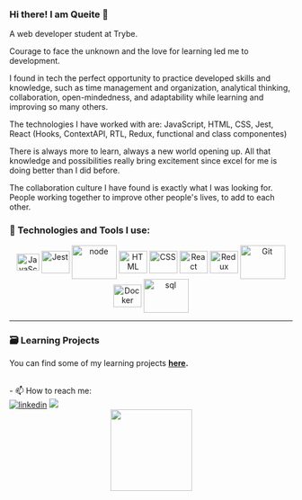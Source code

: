 

### Hi there! I am Queite 👋
A web developer student at Trybe.

Courage to face the unknown and the love for learning led me to development.

I found in tech the perfect opportunity to practice developed skills and knowledge, such as time management and organization, analytical thinking, collaboration, open-mindedness, and adaptability while learning and improving so many others.

The technologies I have worked with are: JavaScript, HTML, CSS, Jest, React (Hooks, ContextAPI, RTL, Redux, functional and class componentes)

There is always more to learn, always a new world opening up. All that knowledge and possibilities really bring excitement since excel for me is doing better than I did before.

The collaboration culture I have found is exactly what I was looking for. People working together to improve other people's lives, to add to each other.

  ### :wrench: Technologies and Tools I use:
<div align="center">
  <img align="center" alt="JavaScript" height="30" width="40" src="https://cdn.jsdelivr.net/gh/devicons/devicon/icons/javascript/javascript-plain.svg" />
  <img align="center" alt="Jest" height="40" width="50" src="https://cdn.jsdelivr.net/gh/devicons/devicon/icons/jest/jest-plain.svg" />
  <img align="center" alt="node" height="60" width="80" src="https://cdn.jsdelivr.net/gh/devicons/devicon/icons/nodejs/nodejs-original-wordmark.svg" />
  <img align="center" alt="HTML" height="40" width="50" src="https://cdn.jsdelivr.net/gh/devicons/devicon/icons/html5/html5-original-wordmark.svg" />
  <img align="center" alt="CSS" height="40" width="50" src="https://cdn.jsdelivr.net/gh/devicons/devicon/icons/css3/css3-original-wordmark.svg" />
  <img align="center" alt="React" height="40" width="50" src="https://cdn.jsdelivr.net/gh/devicons/devicon/icons/react/react-original-wordmark.svg" />
  <img align="center" alt="Redux" height="40" width="50" src="https://cdn.jsdelivr.net/gh/devicons/devicon/icons/redux/redux-original.svg" /> 
  <img align="center" alt="Git" height="60" width="80" src="https://cdn.jsdelivr.net/gh/devicons/devicon/icons/git/git-original-wordmark.svg" />
  <img align="center" alt="Docker" height="40" width="50" src="https://cdn.jsdelivr.net/gh/devicons/devicon/icons/docker/docker-original-wordmark.svg" />
  <img align="center" alt="sql" height="60" width="80" src="https://Dockercdn.jsdelivr.net/gh/devicons/devicon/icons/mysql/mysql-original-wordmark.svg" />    
</div>

----
### :card_file_box: Learning Projects
You can find some of my learning projects **[here](https://github.com/queite/queite.github.io/tree/main/LearningProjects).**

<br>
  - 📫 How to reach me:
<div>
  <a href='https://www.linkedin.com/in/queitesc/' target="_blank"><img alt="linkedin" src="https://img.shields.io/badge/LinkedIn-0077B5?style=for-the-badge&logo=linkedin&logoColor=white" higth="13px"/></a>
  <a href = "mailto:queitesc@gmail.com"><img src="https://img.shields.io/badge/-Gmail-%23333?style=for-the-badge&logo=gmail&logoColor=white" target="_blank"></a>
</div>
<div align="center">
  <img height="145em" src="https://github-readme-stats.vercel.app/api/top-langs/?username=queite&layout=compact&langs_count=7&theme=radical"/>
</div>
<!--
**queite/queite** is a ✨ _special_ ✨ repository because its `README.md` (this file) appears on your GitHub profile.

Here are some ideas to get you started:

- 🔭 I’m currently working on ...
- 👯 I’m looking to collaborate on ...
- 🤔 I’m looking for help with ...
- 💬 Ask me about ...
- 📫 How to reach me: ...
- 😄 Pronouns: ...
- ⚡ Fun fact: ...
-->
